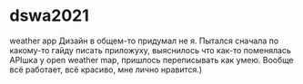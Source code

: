 # dswa2021
weather app
Дизайн в общем-то придумал не я. Пытался сначала по какому-то гайду писать приложуху, выяснилось что как-то поменялась APIшка у open weather map,
пришлось переписывать как умею.
Вообще всё работает, всё красиво, мне лично нравится.)
